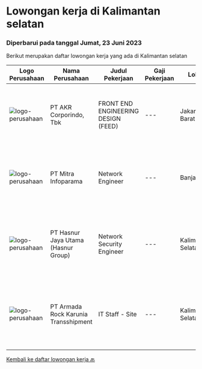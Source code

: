 
  # Lowongan kerja di Kalimantan selatan

  ### Diperbarui pada tanggal Jumat, 23 Juni 2023

  Berikut merupakan daftar lowongan kerja yang ada di Kalimantan selatan

  |Logo Perusahaan | Nama Perusahaan | Judul Pekerjaan | Gaji Pekerjaan | Lokasi | Deskripsi | Tanggal diunggah | Pranala |
  | -------------- | --------------- | --------------- | --------- | --------- | -------------- | ------- | ----------- |
  |![logo-perusahaan](https://image-service-cdn.seek.com.au/bfbfec10b99d0e4ba38820e5ba26ab07e2fa79ad/ee4dce1061f3f616224767ad58cb2fc751b8d2dc)|PT AKR Corporindo, Tbk|FRONT END ENGINEERING DESIGN (FEED)|---|Jakarta Barat|Job Description: Develop overall technical design and guidelines for asset construction &amp; review any technical work done by external parties...|Senin, 19 Juni 2023|https://www.jobstreet.co.id/id/job/front-end-engineering-design-feed-4376593?token=0~bacfff52-6ad6-4d95-9bb0-f81b758275df&sectionRank=1&jobId=jobstreet-id-job-4376593|
|![logo-perusahaan](https://image-service-cdn.seek.com.au/94d991d927d91fb283851ecf56d08f593fa63713/ee4dce1061f3f616224767ad58cb2fc751b8d2dc)|PT Mitra Infoparama|Network Engineer|---|Banjarmasin|Pendidikan minimal SMK jurusan TKJ atau setara. Menguasai Network environment (SD - WAN, Radio point to point, MPLS, Firewall, Switching). Mengetahui...|Jumat, 16 Juni 2023|https://www.jobstreet.co.id/id/job/network-engineer-4375150?token=0~bacfff52-6ad6-4d95-9bb0-f81b758275df&sectionRank=2&jobId=jobstreet-id-job-4375150|
|![logo-perusahaan](https://image-service-cdn.seek.com.au/ce6f66b5ddea48c0961eddc201a535616844de99/ee4dce1061f3f616224767ad58cb2fc751b8d2dc)|PT Hasnur Jaya Utama (Hasnur Group)|Network Security Engineer|---|Kalimantan Selatan|PT. Hasnur Informasi Teknologi (IT Services) sedang membuka posisi"Network Security Engineer"Penempatan : Kalimantan Selatan/ JakartaKualifikasi...|Senin, 12 Juni 2023|https://www.jobstreet.co.id/id/job/network-security-engineer-4368902?token=0~bacfff52-6ad6-4d95-9bb0-f81b758275df&sectionRank=3&jobId=jobstreet-id-job-4368902|
|![logo-perusahaan](https://image-service-cdn.seek.com.au/177d45254608a5d3ba5b4c6cc1ae7d4a08cca59b/ee4dce1061f3f616224767ad58cb2fc751b8d2dc)|PT Armada Rock Karunia Transshipment|IT Staff - Site|---|Kalimantan Selatan|Job Descriptions: Assist and coordinate with the Head Office IT Team, on protecting, maintaining, and ensuring the IT system is running properly at...|Senin, 29 Mei 2023|https://www.jobstreet.co.id/id/job/it-staff-site-4352300?token=0~bacfff52-6ad6-4d95-9bb0-f81b758275df&sectionRank=4&jobId=jobstreet-id-job-4352300|


  [Kembali ke daftar lowongan kerja 🔙](../README.md#daftar-lowongan-kerja)
  